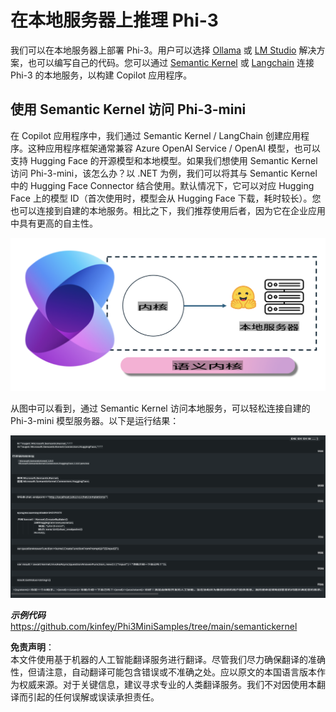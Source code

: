 # **在本地服务器上推理 Phi-3**

我们可以在本地服务器上部署 Phi-3。用户可以选择 [Ollama](https://ollama.com) 或 [LM Studio](https://llamaedge.com) 解决方案，也可以编写自己的代码。您可以通过 [Semantic Kernel](https://github.com/microsoft/semantic-kernel?WT.mc_id=aiml-138114-kinfeylo) 或 [Langchain](https://www.langchain.com/) 连接 Phi-3 的本地服务，以构建 Copilot 应用程序。

## **使用 Semantic Kernel 访问 Phi-3-mini**

在 Copilot 应用程序中，我们通过 Semantic Kernel / LangChain 创建应用程序。这种应用程序框架通常兼容 Azure OpenAI Service / OpenAI 模型，也可以支持 Hugging Face 的开源模型和本地模型。如果我们想使用 Semantic Kernel 访问 Phi-3-mini，该怎么办？以 .NET 为例，我们可以将其与 Semantic Kernel 中的 Hugging Face Connector 结合使用。默认情况下，它可以对应 Hugging Face 上的模型 ID（首次使用时，模型会从 Hugging Face 下载，耗时较长）。您也可以连接到自建的本地服务。相比之下，我们推荐使用后者，因为它在企业应用中具有更高的自主性。

![sk](../../../../../translated_images/sk.c244b32f4811c6f0938b9e95b0b2f4b28105bff6495bdc3b24cd42b3e3e89bb9.zh.png)

从图中可以看到，通过 Semantic Kernel 访问本地服务，可以轻松连接自建的 Phi-3-mini 模型服务器。以下是运行结果：

![skrun](../../../../../translated_images/skrun.fb7a635a22ae8b7919d6e15c0eb27262526ed69728c5a1d2773a97d4562657c7.zh.png)

***示例代码*** https://github.com/kinfey/Phi3MiniSamples/tree/main/semantickernel

**免责声明**：  
本文件使用基于机器的人工智能翻译服务进行翻译。尽管我们尽力确保翻译的准确性，但请注意，自动翻译可能包含错误或不准确之处。应以原文的本国语言版本作为权威来源。对于关键信息，建议寻求专业的人类翻译服务。我们不对因使用本翻译而引起的任何误解或误读承担责任。
